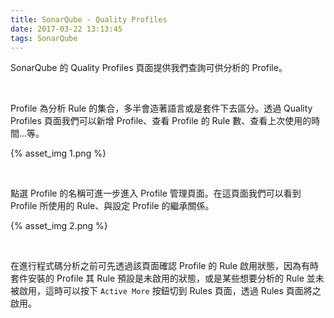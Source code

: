 ```yaml
---
title: SonarQube - Quality Profiles
date: 2017-03-22 13:13:45
tags: SonarQube
---
```


SonarQube 的 Quality Profiles 頁面提供我們查詢可供分析的 Profile。  

<!--More -->

<br/>


Profile 為分析 Rule 的集合，多半會造著語言或是套件下去區分。透過 Quality Profiles 頁面我們可以新增 Profile、查看 Profile 的 Rule 數、查看上次使用的時間...等。  

{% asset_img 1.png %}

<br/>


點選 Profile 的名稱可進一步進入 Profile 管理頁面。在這頁面我們可以看到 Profile 所使用的 Rule、與設定 Profile 的繼承關係。  

{% asset_img 2.png %}

<br/>


在進行程式碼分析之前可先透過該頁面確認 Profile 的 Rule 啟用狀態，因為有時套件安裝的 Profile 其 Rule 預設是未啟用的狀態，或是某些想要分析的 Rule 並未被啟用，這時可以按下 `Active More` 按鈕切到 Rules 頁面，透過 Rules 頁面將之啟用。  